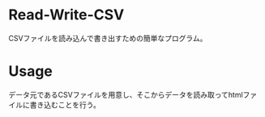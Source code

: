 # Read-Write-CSV
 
CSVファイルを読み込んで書き出すための簡単なプログラム。
  
# Usage

データ元であるCSVファイルを用意し、そこからデータを読み取ってhtmlファイルに書き込むことを行う。
